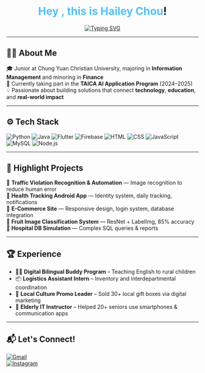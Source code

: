 <!-- 動態打字動畫 -->
<h1 align="center">
   <span style="color:#4FC3F7;">Hey , this is Hailey Chou</span>!
</h1>

<p align="center">
  <a href="https://github.com/chouiin">
    <img src="https://readme-typing-svg.demolab.com?font=Fira+Code&size=22&duration=3000&pause=1000&color=4FC3F7&center=true&vCenter=true&multiline=false&width=500&lines=Problem+Solver+•+Team+Player+•+Brave+Explorer" alt="Typing SVG">
  </a>
</p>

---

## 🧑‍💻 About Me  
🎓 Junior at Chung Yuan Christian University, majoring in **Information Management** and minoring in **Finance**  
🧠 Currently taking part in the **TAICA AI Application Program** (2024–2025)  
💡 Passionate about building solutions that connect **technology**, **education**, and **real-world impact**

---

## ⚙️ Tech Stack
![Python](https://img.shields.io/badge/Python-3776AB?style=flat-square&logo=python&logoColor=white)
![Java](https://img.shields.io/badge/Java-007396?style=flat-square&logo=java&logoColor=white)
![Flutter](https://img.shields.io/badge/Flutter-02569B?style=flat-square&logo=flutter&logoColor=white)
![Firebase](https://img.shields.io/badge/Firebase-FFCA28?style=flat-square&logo=firebase&logoColor=white)
![HTML](https://img.shields.io/badge/HTML5-E34F26?style=flat-square&logo=html5&logoColor=white)
![CSS](https://img.shields.io/badge/CSS3-1572B6?style=flat-square&logo=css3&logoColor=white)
![JavaScript](https://img.shields.io/badge/JavaScript-F7DF1E?style=flat-square&logo=javascript&logoColor=black)
![MySQL](https://img.shields.io/badge/MySQL-4479A1?style=flat-square&logo=mysql&logoColor=white)
![Node.js](https://img.shields.io/badge/Node.js-339933?style=flat-square&logo=nodedotjs&logoColor=white)

---

## 📌 Highlight Projects
🔹 **Traffic Violation Recognition & Automation** — Image recognition to reduce human error  
🔹 **Health Tracking Android App** — Identity system, daily tracking, notifications  
🔹 **E-Commerce Site** — Responsive design, login system, database integration  
🔹 **Fruit Image Classification System** — ResNet + LabelImg, 85% accuracy  
🔹 **Hospital DB Simulation** — Complex SQL queries & reports

---

## 🏆 Experience
- 🧑‍🏫 **Digital Bilingual Buddy Program** – Teaching English to rural children
- 📦 **Logistics Assistant Intern** – Inventory and interdepartmental coordination
- 🎨 **Local Culture Promo Leader** – Sold 30+ local gift boxes via digital marketing
- 👵 **Elderly IT Instructor** – Helped 20+ seniors use smartphones & communication apps


---

## 📬 Let's Connect!
[![Gmail](https://img.shields.io/badge/Gmail-tyes40415@gmail.com-D14836?style=for-the-badge&logo=gmail&logoColor=white)](mailto:tyes40415@gmail.com)  
[![Instagram](https://img.shields.io/badge/Instagram-chouiin-E4405F?style=for-the-badge&logo=instagram&logoColor=white)](#)

